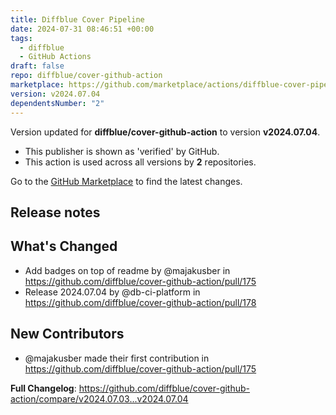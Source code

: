 ```yaml
---
title: Diffblue Cover Pipeline
date: 2024-07-31 08:46:51 +00:00
tags:
  - diffblue
  - GitHub Actions
draft: false
repo: diffblue/cover-github-action
marketplace: https://github.com/marketplace/actions/diffblue-cover-pipeline
version: v2024.07.04
dependentsNumber: "2"
---
```



Version updated for **diffblue/cover-github-action** to version **v2024.07.04**.
- This publisher is shown as 'verified' by GitHub.
- This action is used across all versions by **2** repositories.

Go to the [GitHub Marketplace](https://github.com/marketplace/actions/diffblue-cover-pipeline) to find the latest changes.

## Release notes

## What's Changed
* Add badges on top of readme by @majakusber in https://github.com/diffblue/cover-github-action/pull/175
* Release 2024.07.04 by @db-ci-platform in https://github.com/diffblue/cover-github-action/pull/178

## New Contributors
* @majakusber made their first contribution in https://github.com/diffblue/cover-github-action/pull/175

**Full Changelog**: https://github.com/diffblue/cover-github-action/compare/v2024.07.03...v2024.07.04
